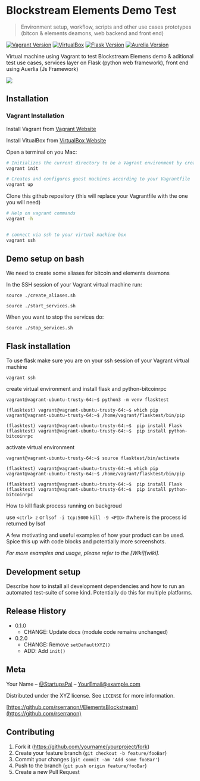 
# Blockstream Elements Demo Test  

<!-- # Blockstream Elements demo & other use cases  -->
> Environment setup, workflow, scripts and other use cases prototypes (bitcon & elements deamons, web backend and front end)


[![Vagrant Version][vagrant-image]][vagrant-url] [![VirtualBox][virtualbox-image]][virtualbox-url]
[![Flask Version][flask-image]][flask-url]
[![Aurelia Version][aurelia-image]][aurelia-url]


Virtual machine using Vagrant to test Blockstream Elemens demo & aditional test use cases, services layer on Flask (python web framework), front end using Auerlia (Js Framework)

![](header.png)

## Installation

### Vagrant Installation

Install Vagrant from  [Vagrant Website][vagrant-url]

Install VitualBox from [VirtualBox Website][virtualbox-url]


Open a terminal on you Mac:
```sh
# Initializes the current directory to be a Vagrant environment by creating an initial Vagrantfile if one doesn't already exist 
vagrant init

# Creates and configures guest machines according to your Vagrantfile
vagrant up
```
Clone this github repository (this will replace your Vagrantfile with the one you will need)

```sh
# Help on vagrant commands
vagrant -h


# connect via ssh to your virtual machine box
vagrant ssh
```

## Demo setup on bash 

We need to create some aliases for bitcoin and elements deamons

In the SSH session of your Vagrant virtual machine run:

```
source ./create_aliases.sh

source ./start_services.sh
```


When you want to stop the services do:
```
source ./stop_services.sh
```

## Flask installation

To use flask make sure you are on your ssh session of your Vagrant virtual machine

```
vagrant ssh
```

create virtual environment and install flask and python-bitcoinrpc

```
vagrant@vagrant-ubuntu-trusty-64:~$ python3 -m venv flasktest

(flasktest) vagrant@vagrant-ubuntu-trusty-64:~$ which pip
vagrant@vagrant-ubuntu-trusty-64:~$ /home/vagrant/flasktest/bin/pip

(flasktest) vagrant@vagrant-ubuntu-trusty-64:~$  pip install Flask
(flasktest) vagrant@vagrant-ubuntu-trusty-64:~$  pip install python-bitcoinrpc
```

activate virtual environment
```
vagrant@vagrant-ubuntu-trusty-64:~$ source flasktest/bin/activate

(flasktest) vagrant@vagrant-ubuntu-trusty-64:~$ which pip
vagrant@vagrant-ubuntu-trusty-64:~$ /home/vagrant/flasktest/bin/pip

(flasktest) vagrant@vagrant-ubuntu-trusty-64:~$  pip install Flask
(flasktest) vagrant@vagrant-ubuntu-trusty-64:~$  pip install python-bitcoinrpc
```



How to kill flask process running on backgroud

use `<ctrl> z` or `lsof -i tcp:5000`
`kill -9 <PID>` #where <PID> is the process id returned by lsof

A few motivating and useful examples of how your product can be used. Spice this up with code blocks and potentially more screenshots.

_For more examples and usage, please refer to the [Wiki][wiki]._

## Development setup

Describe how to install all development dependencies and how to run an automated test-suite of some kind. Potentially do this for multiple platforms.

## Release History

* 0.1.0
    * CHANGE: Update docs (module code remains unchanged)
* 0.2.0
    * CHANGE: Remove `setDefaultXYZ()`
    * ADD: Add `init()`

## Meta

Your Name – [@StartupsPal](https://twitter.com/dbader_org) – YourEmail@example.com

Distributed under the XYZ license. See ``LICENSE`` for more information.

[https://github.com/rserranon//ElementsBlockstream](https://github.com/rserranon)

## Contributing

1. Fork it (<https://github.com/yourname/yourproject/fork>)
2. Create your feature branch (`git checkout -b feature/fooBar`)
3. Commit your changes (`git commit -am 'Add some fooBar'`)
4. Push to the branch (`git push origin feature/fooBar`)
5. Create a new Pull Request

<!-- Markdown link & img dfn's -->
[vagrant-image]: https://img.shields.io/badge/2.2.3-vagrant-blue.svg 
[vagrant-url]:  https://www.vagrantup.com/
[virtualbox-image]: https://img.shields.io/badge/6.0-VirtualBox-blue.svg 
[virtualbox-url]:  https://www.virtualbox.org/
[aurelia-image]: https://img.shields.io/badge/1.3.1-Aurelia-blueviolet.svg
[aurelia-url]: https://aurelia.io
[flask-image]: https://img.shields.io/badge/1.0.2-Flask-green.svg 
[flask-url]: https://www.fullstackpython.com/flask.html
 

